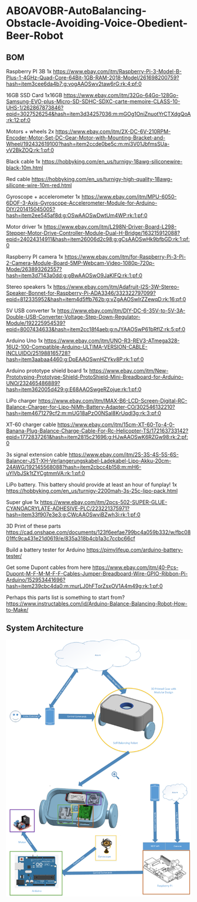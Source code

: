 # ABOAVOBR-AutoBalancing-Obstacle-Avoiding-Voice-Obedient-Beer-Robot

## BOM

Raspberry PI 3B
1x https://www.ebay.com/itm/Raspberry-Pi-3-Model-B-Plus-1-4GHz-Quad-Core-64Bit-1GB-RAM-2018-Model/261698200759?hash=item3cee6da4b7:g:vogAAOSwv2taw6rG:rk:4:pf:0

16GB SSD Card
1x16GB https://www.ebay.com/itm/32Go-64Go-128Go-Samsung-EVO-plus-Micro-SD-SDHC-SDXC-carte-memoire-CLASS-10-UHS-1/262867873846?epid=3027526254&hash=item3d34257036:m:mGOg1OniZnuotYrCTXdgQoA:rk:12:pf:0

Motors + wheels
2x https://www.ebay.com/itm/2X-DC-6V-210RPM-Encoder-Motor-Set-DC-Gear-Motor-with-Mounting-Bracket-and-Wheel/192432619100?hash=item2ccde0be5c:m:mi3V01JbfmsSUa-vV2BkZOQ:rk:1:pf:0

Black cable
1x https://hobbyking.com/en_us/turnigy-18awg-siliconewire-black-10m.html

Red cable
https://hobbyking.com/en_us/turnigy-high-quality-18awg-silicone-wire-10m-red.html

Gyroscope + accelerometer
1x https://www.ebay.com/itm/MPU-6050-6DOF-3-Axis-Gyroscope-Accelerometer-Module-for-Arduino-DIY/201415045005?hash=item2ee545af8d:g:OSwAAOSwDwtUm4WP:rk:1:pf:0

Motor driver
1x https://www.ebay.com/itm/L298N-Driver-Board-L298-Stepper-Motor-Drive-Controller-Module-Dual-H-Bridge/163215912088?epid=24024314911&hash=item26006d2c98:g:gCsAAOSwHk9bfbGD:rk:1:pf:0

Raspberry PI camera
1x https://www.ebay.com/itm/for-Raspberry-Pi-3-Pi-2-Camera-Module-Board-5MP-Webcam-Video-1080p-720p-Mode/263893262557?hash=item3d7143a0dd:g:gBwAAOSwO9JaKlFQ:rk:1:pf:0

Stereo speakers
1x https://www.ebay.com/itm/Adafruit-I2S-3W-Stereo-Speaker-Bonnet-for-Raspberry-Pi-ADA3346/332322797099?epid=812335952&hash=item4d5ffb762b:g:vZgAAOSwIrZZewqD:rk:16:pf:0

5V USB converter
1x https://www.ebay.com/itm/DIY-DC-6-35V-to-5V-3A-Double-USB-Converter-Voltage-Step-Down-Regulator-Module/192225954539?epid=8007434633&hash=item2cc18f4aeb:g:nJYAAOSwP61bRflZ:rk:5:pf:0

Arduino Uno
1x https://www.ebay.com/itm/UNO-R3-REV3-ATmega328-16U2-100-Compatible-Arduino-ULTIMA-VERSION-CABLE-INCLUIDO/251988165728?hash=item3aabaa4460:g:DpEAAOSwnHZYkv8P:rk:1:pf:0

Arduino prototype shield board
1x https://www.ebay.com/itm/New-Prototyping-Prototype-Shield-ProtoShield-Mini-Breadboard-for-Arduino-UNO/232465486889?hash=item362005d429:g:E68AAOSwgeRZojue:rk:1:pf:0

LiPo charger
https://www.ebay.com/itm/IMAX-B6-LCD-Screen-Digital-RC-Balance-Charger-for-Lipo-NiMh-Battery-Adapter-CO/302546132210?hash=item4671279cf2:m:mUG18aPzO0NSal8KrUqdI3g:rk:3:pf:0

XT-60 charger cable
https://www.ebay.com/itm/15cm-XT-60-To-4-0-Banana-Plug-Balance-Charge-Cable-For-Rc-Helicopter-TS/172163733142?epid=1772837261&hash=item2815c21696:g:HJwAAOSwK6RZGw98:rk:2:pf:0

3s signal extension cable
https://www.ebay.com/itm/2S-3S-4S-5S-6S-Balancer-JST-XH-Verlangerungskabel-Ladekabel-Lipo-Akku-20cm-24AWG/192145568088?hash=item2cbcc4b158:m:mH6-uYlVbJSk1tZYCgtmmVA:rk:1:pf:0

LiPo battery. This battery should provide at least an hour of funplay!
1x https://hobbyking.com/en_us/turnigy-2200mah-3s-25c-lipo-pack.html

Super glue
1x https://www.ebay.com/itm/2pcs-502-SUPER-GLUE-CYANOACRYLATE-ADHESIVE-PLC/223221375971?hash=item33f907e3e3:g:CWcAAOSwviBZwh3i:rk:1:pf:0

3D Print of these parts
https://cad.onshape.com/documents/123f6eefae799bc4a059b332/w/fbc0801ffc9ca431e21d0619/e/835a318b4cb1a3c7ccbc66cf

Build a battery tester for Arduino
https://pimylifeup.com/arduino-battery-tester/

Get some Dupont cables from here
https://www.ebay.com/itm/40-Pcs-Dupont-M-F-M-M-F-F-Cables-Jumper-Breadboard-Wire-GPIO-Ribbon-Pi-Arduino/152953441696?hash=item239cbc4da0:m:murLJ0hFTorZsxOV1A4m49g:rk:1:pf:0

Perhaps this parts list is something to start from?
https://www.instructables.com/id/Arduino-Balance-Balancing-Robot-How-to-Make/

## System Architecture
![](./Documents/SystemDiagram.png)
